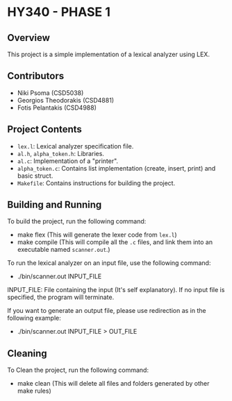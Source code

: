 # HY340 - PHASE 1

## Overview

This project is a simple implementation of a lexical analyzer using LEX.

## Contributors

- Niki Psoma (CSD5038)
- Georgios Theodorakis (CSD4881)
- Fotis Pelantakis (CSD4988)

## Project Contents

- `lex.l`: Lexical analyzer specification file.
- `al.h`, `alpha_token.h`: Libraries.
- `al.c`: Implementation of a "printer".
- `alpha_token.c`: Contains list implementation (create, insert, print) and basic struct.
- `Makefile`: Contains instructions for building the project.

## Building and Running

To build the project, run the following command:
- make flex (This will generate the lexer code from `lex.l`)
- make compile (This will compile all the `.c` files, and link them into an executable named `scanner.out`.)

To run the lexical analyzer on an input file, use the following command:
- ./bin/scanner.out INPUT_FILE

INPUT_FILE: File containing the input (It's self explanatory). If no input file is specified, the program will terminate.

If you want to generate an output file, please use redirection as in the following example:
- ./bin/scanner.out INPUT_FILE > OUT_FILE

## Cleaning

To Clean the project, run the following command:
- make clean (This will delete all files and folders generated by other make rules)